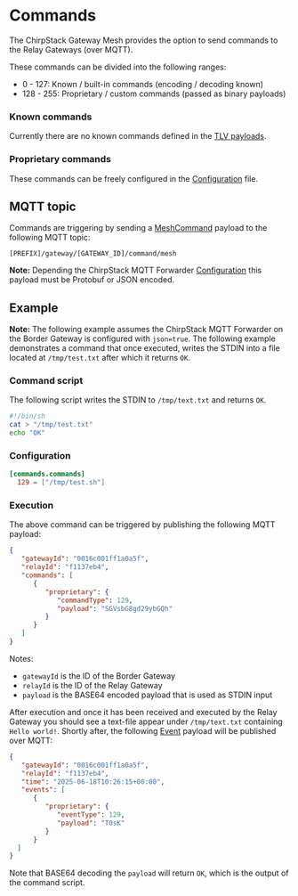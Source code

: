 # Commands

The ChirpStack Gateway Mesh provides the option to send commands to the Relay
Gateways (over MQTT).

These commands can be divided into the following ranges:

* 0 - 127: Known / built-in commands (encoding / decoding known)
* 128 - 255: Proprietary / custom commands (passed as binary payloads)


### Known commands

Currently there are no known commands defined in the [TLV payloads](./protocol/tlv-payloads.md).

### Proprietary commands

These commands can be freely configured in the [Configuration](./configuration.md)
file.

## MQTT topic

Commands are triggering by sending a [MeshCommand](https://github.com/chirpstack/chirpstack/blob/master/api/proto/gw/gw.proto)
payload to the following MQTT topic:

```
[PREFIX]/gateway/[GATEWAY_ID]/command/mesh
```

**Note:** Depending the ChirpStack MQTT Forwarder [Configuration](../chirpstack-mqtt-forwarder/configuration.md)
this payload must be Protobuf or JSON encoded.

## Example

**Note:** The following example assumes the ChirpStack MQTT Forwarder on the
Border Gateway is configured with `json=true`. The following example
demonstrates a command that once executed, writes the STDIN into a file
located at `/tmp/test.txt` after which it returns `OK`.

### Command script

The following script writes the STDIN to `/tmp/text.txt` and returns `OK`.

```bash
#!/bin/sh
cat > "/tmp/test.txt"
echo "OK"
```

### Configuration

```toml
[commands.commands]
  129 = ["/tmp/test.sh"]
```

### Execution

The above command can be triggered by publishing the following MQTT payload:

```json
{
   "gatewayId": "0016c001ff1a0a5f",
   "relayId": "f1137eb4",
   "commands": [
      {
         "proprietary": {
            "commandType": 129,
            "payload": "SGVsbG8gd29ybGQh"
         }
      }
   ]
}
```

Notes:

* `gatewayId` is the ID of the Border Gateway
* `relayId` is the ID of the Relay Gateway
* `payload` is the BASE64 encoded payload that is used as STDIN input

After execution and once it has been received and executed by the Relay Gateway
you should see a text-file appear under `/tmp/text.txt` containing `Hello world!`.
Shortly after, the following [Event](./events.md) payload will be published over MQTT:

```json
{
   "gatewayId": "0016c001ff1a0a5f",
   "relayId": "f1137eb4",
   "time": "2025-06-18T10:26:15+00:00",
   "events": [
      {
         "proprietary": {
            "eventType": 129,
            "payload": "T0sK"
         }
      }
  ]
}
```

Note that BASE64 decoding the `payload` will return `OK`, which is the output
of the command script.

